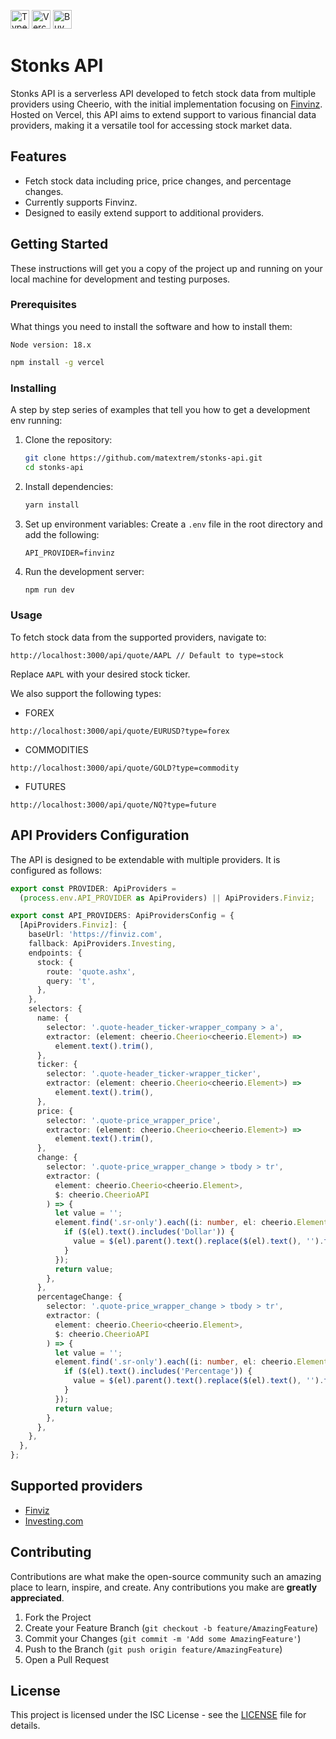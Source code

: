 <a href="https://www.typescriptlang.org" target="_blank"><img src="https://img.shields.io/badge/typescript-%23007ACC.svg?style=for-the-badge&logo=typescript&logoColor=white" alt="Typescript" height="30"></a>
<a href="https://vercel.com" target="_blank"><img src="https://img.shields.io/badge/vercel-%23000000.svg?style=for-the-badge&logo=vercel&logoColor=white" alt="Vercel" height="30"></a>
<a href="https://www.buymeacoffee.com/matextrem" target="_blank"><img src="https://cdn.buymeacoffee.com/buttons/default-yellow.png" alt="Buy Me A Coffee" height="30"></a>

# Stonks API

Stonks API is a serverless API developed to fetch stock data from multiple providers using Cheerio, with the initial implementation focusing on [Finvinz](https://finviz.com/). Hosted on Vercel, this API aims to extend support to various financial data providers, making it a versatile tool for accessing stock market data.

## Features

- Fetch stock data including price, price changes, and percentage changes.
- Currently supports Finvinz.
- Designed to easily extend support to additional providers.

## Getting Started

These instructions will get you a copy of the project up and running on your local machine for development and testing purposes.

### Prerequisites

What things you need to install the software and how to install them:

`Node version: 18.x`

```bash
npm install -g vercel
```

### Installing

A step by step series of examples that tell you how to get a development env running:

1. Clone the repository:

   ```bash
   git clone https://github.com/matextrem/stonks-api.git
   cd stonks-api
   ```

2. Install dependencies:

   ```bash
   yarn install
   ```

3. Set up environment variables:
   Create a `.env` file in the root directory and add the following:

   ```
   API_PROVIDER=finvinz
   ```

4. Run the development server:
   ```bash
   npm run dev
   ```

### Usage

To fetch stock data from the supported providers, navigate to:

```
http://localhost:3000/api/quote/AAPL // Default to type=stock
```
Replace `AAPL` with your desired stock ticker.

We also support the following types:

- FOREX 

```
http://localhost:3000/api/quote/EURUSD?type=forex
```
- COMMODITIES

```
http://localhost:3000/api/quote/GOLD?type=commodity
```
- FUTURES 

```
http://localhost:3000/api/quote/NQ?type=future
```
## API Providers Configuration

The API is designed to be extendable with multiple providers. It is configured as follows:

```typescript
export const PROVIDER: ApiProviders =
  (process.env.API_PROVIDER as ApiProviders) || ApiProviders.Finviz;

export const API_PROVIDERS: ApiProvidersConfig = {
  [ApiProviders.Finviz]: {
    baseUrl: 'https://finviz.com',
    fallback: ApiProviders.Investing,
    endpoints: {
      stock: {
        route: 'quote.ashx',
        query: 't',
      },
    },
    selectors: {
      name: {
        selector: '.quote-header_ticker-wrapper_company > a',
        extractor: (element: cheerio.Cheerio<cheerio.Element>) =>
          element.text().trim(),
      },
      ticker: {
        selector: '.quote-header_ticker-wrapper_ticker',
        extractor: (element: cheerio.Cheerio<cheerio.Element>) =>
          element.text().trim(),
      },
      price: {
        selector: '.quote-price_wrapper_price',
        extractor: (element: cheerio.Cheerio<cheerio.Element>) =>
          element.text().trim(),
      },
      change: {
        selector: '.quote-price_wrapper_change > tbody > tr',
        extractor: (
          element: cheerio.Cheerio<cheerio.Element>,
          $: cheerio.CheerioAPI
        ) => {
          let value = '';
          element.find('.sr-only').each((i: number, el: cheerio.Element) => {
            if ($(el).text().includes('Dollar')) {
              value = $(el).parent().text().replace($(el).text(), '').trim();
            }
          });
          return value;
        },
      },
      percentageChange: {
        selector: '.quote-price_wrapper_change > tbody > tr',
        extractor: (
          element: cheerio.Cheerio<cheerio.Element>,
          $: cheerio.CheerioAPI
        ) => {
          let value = '';
          element.find('.sr-only').each((i: number, el: cheerio.Element) => {
            if ($(el).text().includes('Percentage')) {
              value = $(el).parent().text().replace($(el).text(), '').trim();
            }
          });
          return value;
        },
      },
    },
  },
};
```

## Supported providers

- [Finviz](https://finviz.com/)
- [Investing.com](https://www.investing.com/)

## Contributing

Contributions are what make the open-source community such an amazing place to learn, inspire, and create. Any contributions you make are **greatly appreciated**.

1. Fork the Project
2. Create your Feature Branch (`git checkout -b feature/AmazingFeature`)
3. Commit your Changes (`git commit -m 'Add some AmazingFeature'`)
4. Push to the Branch (`git push origin feature/AmazingFeature`)
5. Open a Pull Request

## License

This project is licensed under the ISC License - see the [LICENSE](LICENSE) file for details.
